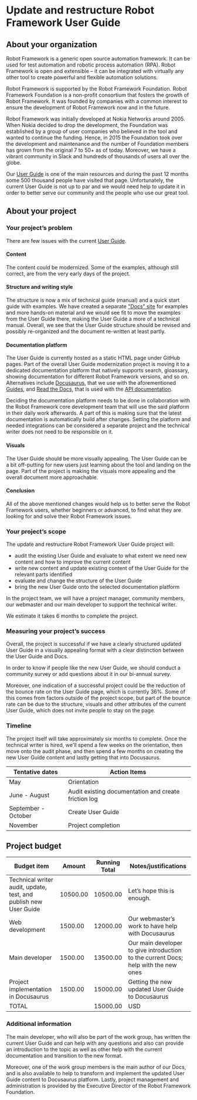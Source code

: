 # Update and restructure Robot Framework User Guide

## About your organization

Robot Framework is a generic open source automation framework. It can be used for test automation and robotic process automation (RPA). Robot Framework is open and extensible – it can be integrated with virtually any other tool to create powerful and flexible automation solutions.  

Robot Framework is supported by the Robot Framework Foundation. Robot Framework Foundation is a non-profit consortium that fosters the growth of Robot Framework. It was founded by companies with a common interest to ensure the development of Robot Framework now and in the future.  

Robot Framework was initially developed at Nokia Networks around 2005. When Nokia decided to drop the development, the Foundation was established by a group of user companies who believed in the tool and wanted to continue the funding. Hence, in 2015 the Foundation took over the development and maintenance and the number of Foundation members has grown from the original 7 to 50+ as of today. Moreover, we have a vibrant community in Slack and hundreds of thousands of users all over the globe. 

Our [User Guide](https://robotframework.org/robotframework/latest/RobotFrameworkUserGuide.html) is one of the main resources and during the past 12 months some 500 thousand people have visited that page. Unfortunately, the current User Guide is not up to par and we would need help to update it in order to better serve our community and the people who use our great tool.

## About your project

### Your project’s problem

There are few issues with the current [User Guide](https://robotframework.org/robotframework/latest/RobotFrameworkUserGuide.html).  


#### Content
The content could be modernized. Some of the examples, although still correct, are from the very early days of the project.  

#### Structure and writing style
The structure is now a mix of technical guide (manual) and a quick start guide with examples. We have created a separate ["Docs" site](https://docs.robotframework.org/docs) for examples and more hands-on material and we would see fit to move the examples from the User Guide there, making the User Guide a more of a technical manual. Overall, we see that the User Guide structure should be revised and possibly re-organized and the document re-written at least partly.  

#### Documentation platform

The User Guide is currently hosted as a static HTML page under GitHub pages. Part of the overall
User Guide modernization project is moving it to a dedicated documentation platform that natively
supports search, gloassary, showing documentation for different Robot Framework versions, and so on.
Alternatives include [Docusaurus](https://docusaurus.io), that we use with the aforementioned
[Guides](https://docs.robotframework.org/docs), and [Read the Docs](https://readthedocs.org/),
that is used with the [API documentation](https://robot-framework.readthedocs.io).

Deciding the documentation platform needs to be done in collaboration with the Robot Framework
core development team that will use the said platform in their daily work afterwards.
A part of this is making sure that the latest documentation is automatically build after changes.
Setting the platform and needed integrations can be considered a separate project and the technical
writer does not need to be responsible on it.

#### Visuals
The User Guide should be more visually appealing. The User Guide can be a bit off-putting for new users just learning about the tool and landing on the page. Part of the project is making the visuals more appealing and the overall document more approachable.

#### Conclusion

All of the above mentioned changes would help us to better serve the Robot Framework users, whether beginners or advanced, to find what they are looking for and solve their Robot Framework issues. 

### Your project’s scope

The update and restructure Robot Framework User Guide project will:

- audit the existing User Guide and evaluate to what extent we need new content and how to improve the current content
- write new content and update existing content of the User Guide for the relevant parts identified  
- evaluate and change the structure of the User Guide 
- bring the new User Guide onto the selected documentation platform

In the project team, we will have a project manager, community members, our webmaster and our main developer to support the technical writer.  

We estimate it takes 6 months to complete the project. 


### Measuring your project’s success

Overall, the project is successful if we have a clearly structured updated User Guide in a visually appealing format with a clear distinction between the User Guide and Docs.  

In order to know if people like the new User Guide, we should conduct a community survey or add questions about it in our bi-annual survey.  

Moreover, one indication of a successful project could be the reduction of the bounce rate on the User Guide page, which is currently 36%. Some of this comes from factors outside of the project scope, but part of the bounce rate can be due to the structure, visuals and other attributes of the current User Guide, which does not invite people to stay on the page.  

### Timeline

The project itself will take approximately six months to complete. Once the technical writer is hired, we'll spend a few weeks on the orientation, then move onto the audit phase, and then spend a few months on creating the new User Guide content and lastly getting that into Docusaurus.  

| Tentative dates | Action Items |
| --- | --- |
| May | Orientation |
| June - August | Audit existing documentation and create friction log |
| September - October | Create User Guide |
| November | Project completion |

## Project budget

| Budget item | Amount | Running Total | Notes/justifications |
| --- | --- | --- | --- |
| Technical writer audit, update, test, and publish new User Guide | 10500.00 | 10500.00 | Let’s hope this is enough. |
| Web development | 1500.00 | 12000.00 | Our webmaster’s work to have help with Docusaurus |
| Main developer | 1500.00 | 13500.00 | Our main developer to give introduction to the current Docs;  help with the new ones |
| Project implementation in Docusaurus | 1500.00 | 15000.00 | Getting the new updated User Guide to Docusaurus |
| TOTAL |  | 15000.00 | USD  |

### Additional information

The main developer, who will also be part of the work group, has written the current User Guide and can help with any questions and also can provide an introduction to the topic as well as other help with the current documentation and transition to the new format.  

Moreover, one of the work group members is the main author of our Docs, and is also available to help to transform and implement the updated User Guide content to Docusaurus platform. Lastly, project management and administration is provided by the Executive Director of the Robot Framework Foundation.  
